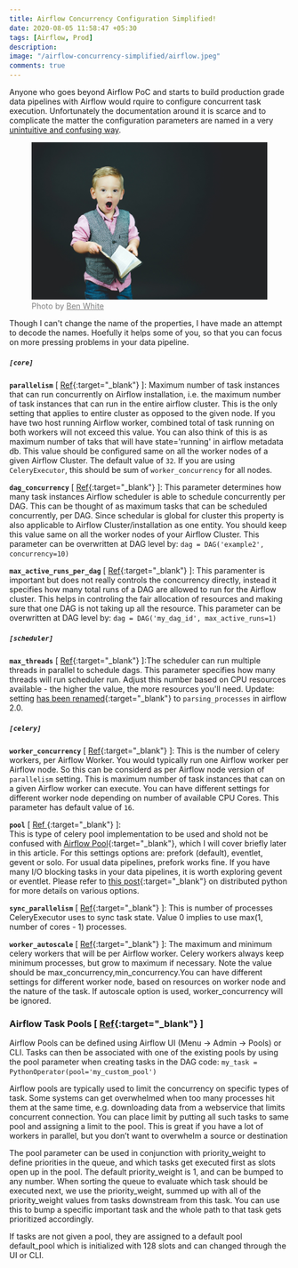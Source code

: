 ```yaml
---
title: Airflow Concurrency Configuration Simplified!
date: 2020-08-05 11:58:47 +05:30
tags: [Airflow, Prod]
description: 
image: "/airflow-concurrency-simplified/airflow.jpeg"
comments: true
---
```


Anyone who goes beyond Airflow PoC and starts to build production grade data pipelines with Airflow would rquire to configure concurrent task execution. Unfortunately the documentation around it is scarce and to complicate the matter the configuration parameters are named in a very <a href="https://issues.apache.org/jira/browse/AIRFLOW-57" target="_blank" >unintuitive and confusing way</a>. 

<figure>
<img src="confused.jpg" alt="confused">
<figcaption style="color: grey !important;"> 
	Photo by <a href="https://unsplash.com/@benwhitephotography" style="color: grey !important;" target="_blank">Ben White </a> 
</figcaption>
</figure>

Though I can't change the name of the properties, I have made an attempt to decode the names. Hoefully it helps some of you, so that you can focus on more pressing problems in your data pipeline. 

##### `[core]`
**`parallelism`** [ [Ref](https://airflow.apache.org/docs/apache-airflow/stable/configurations-ref.html#parallelism){:target="_blank"} ]: Maximum number of task instances that can run concurrently on Airflow installation, i.e. the maximum number of task instances that can run in the entire airflow cluster. This is the only setting that applies to entire cluster as opposed to the given node. If you have two host running Airflow worker, combined total of task running on both workers will not exceed this value. You can also think of this is as maximum number of taks that will have state='running' in airflow metadata db. This value should be configured same on all the worker nodes of a given Airflow Cluster. The default value of `32`. If you are using `CeleryExecutor`, this should be sum of `worker_concurrency` for all nodes.


**`dag_concurrency`** [ [Ref](https://airflow.apache.org/docs/apache-airflow/stable/configurations-ref.html#dag-concurrency){:target="_blank"} ]: This parameter determines how many task instances Airflow scheduler is able to schedule concurrently per DAG. This can be thought of as maximum tasks that can be scheduled concurrently, per DAG. Since schedular is global for cluster this property is also applicable to Airflow Cluster/installation as one entity. You should keep this value same on all the worker nodes of your Airflow Cluster. 
This parameter can be overwritten at DAG level by: ```dag = DAG('example2', concurrency=10)```


**`max_active_runs_per_dag`** [ [Ref](https://airflow.apache.org/docs/apache-airflow/stable/configurations-ref.html#max_active_runs_per_dag){:target="_blank"} ]: This paramenter is important but does not really controls the concurrency directly, instead it specifies how many total runs of a DAG are allowed to run for the Airflow cluster. This helps in controling the fair allocation of resources and making sure that one DAG is not taking up all the resource. This parameter can be overwritten at DAG level by: ```dag = DAG('my_dag_id', max_active_runs=1) ```


##### `[scheduler]`
**`max_threads`** [ [Ref](https://airflow.apache.org/docs/apache-airflow/stable/configurations-ref.html#max_threads){:target="_blank"} ]:The scheduler can run multiple threads in parallel to schedule dags. This parameter specifies how many threads will run scheduler run. Adjust this number based on CPU resources available - the higher the value, the more resources you'll need. Update: setting [has been renamed](https://github.com/apache/airflow/pull/12605){:target="_blank"} to `parsing_processes` in airflow 2.0. 


##### `[celery]`

**`worker_concurrency`** [ [Ref](https://airflow.apache.org/docs/apache-airflow/stable/configurations-ref.html#worker-concurrency){:target="_blank"} ]: This is the number of  celery workers, per Airflow Worker. You would typically run one Airflow worker per Airflow node. So this can be considerd as per Airflow node version of `parallelism` setting. This is maximum number of task instances that can on a given Airflow worker can execute. You can have different settings for different worker node depending on number of available CPU Cores. This parameter has default value of `16`.


**`pool`** [ [Ref ](https://airflow.apache.org/docs/apache-airflow/stable/configurations-ref.html#pool){:target="_blank"} ]:  
 This is type of celery pool implementation to be used and shold not be confused with [Airflow Pool](https://airflow.apache.org/docs/apache-airflow/stable/concepts.html#pools){:target="_blank"}, which I will cover briefly later in this article. For this settings options are: prefork (default), eventlet, gevent or solo. For usual data pipelines, prefork works fine. If you have many I/O blocking tasks in your data pipelines, it is worth exploring gevent or eventlet. Please refer to [this post](https://www.distributedpython.com/2018/10/26/celery-execution-pool/){:target="_blank"} on distributed python for more details on various options.

**`sync_parallelism`** [ [Ref](https://airflow.apache.org/docs/apache-airflow/stable/configurations-ref.html#parallelism){:target="_blank"} ]: This is number of processes CeleryExecutor uses to sync task state. Value 0 implies to use max(1, number of cores - 1) processes.


**`worker_autoscale`** [ [Ref](https://airflow.apache.org/docs/apache-airflow/stable/configurations-ref.html#worker-autoscale){:target="_blank"} ]: The maximum and minimum celery workers that will be per Airflow worker. Celery workers always keep minimum processes, but grow to maximum if necessary. Note the value should be max_concurrency,min_concurrency.You can have different settings for different worker node, based on resources on worker node and the nature of the task. If autoscale option is used, worker_concurrency will be ignored. 

### Airflow Task Pools [ [Ref](https://airflow.apache.org/docs/apache-airflow/stable/concepts.html#pools){:target="_blank"} ]
Airflow Pools can be defined using Airflow UI (Menu -> Admin -> Pools) or CLI. Tasks can then be associated with one of the existing pools by using the pool parameter when creating tasks in the DAG code:
     ```my_task = PythonOperator(pool='my_custom_pool')```

Airflow pools are typically used to limit the concurrency on specific types of task.  Some systems can get overwhelmed when too many processes hit them at the same time, e.g. downloading data from a webservice that limits concurrent connection. You can place limit by putting all such tasks to same pool and assigning a limit to the pool.
This is great if you have a lot of workers in parallel, but you don’t want to overwhelm a source or destination

The pool parameter can be used in conjunction with priority_weight to define priorities in the queue, and which tasks get executed first as slots open up in the pool. The default priority_weight is 1, and can be bumped to any number. When sorting the queue to evaluate which task should be executed next, we use the priority_weight, summed up with all of the priority_weight values from tasks downstream from this task. You can use this to bump a specific important task and the whole path to that task gets prioritized accordingly.

If tasks are not given a pool, they are assigned to a default pool default_pool which is initialized with 128 slots and can changed through the UI or CLI. 

